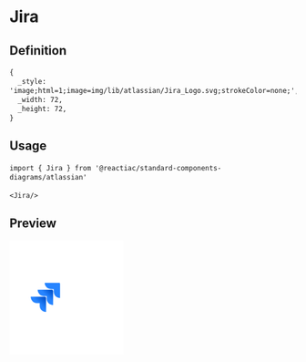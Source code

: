 # Jira

## Definition

```
{
  _style: 'image;html=1;image=img/lib/atlassian/Jira_Logo.svg;strokeColor=none;',
  _width: 72,
  _height: 72,
}
```

## Usage

```
import { Jira } from '@reactiac/standard-components-diagrams/atlassian'

<Jira/>
```

## Preview

<img src="./jira.png" width="200"/>
